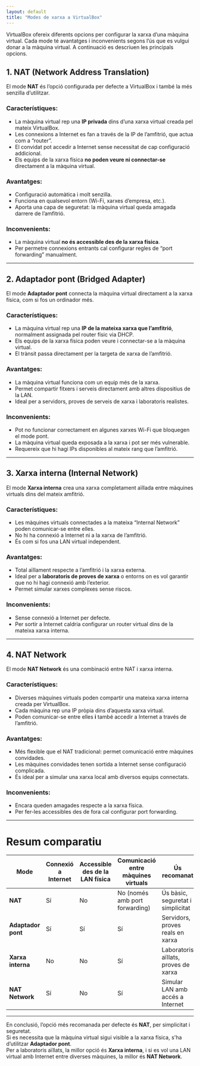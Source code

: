 ```yaml
---
layout: default
title: "Modes de xarxa a VirtualBox"
---
```

VirtualBox ofereix diferents opcions per configurar la xarxa d’una màquina virtual. Cada mode té avantatges i inconvenients segons l’ús que es vulgui donar a la màquina virtual. A continuació es descriuen les principals opcions.

## 1. NAT (Network Address Translation)

El mode **NAT** és l’opció configurada per defecte a VirtualBox i també la més senzilla d’utilitzar.

### Característiques:
- La màquina virtual rep una **IP privada** dins d’una xarxa virtual creada pel mateix VirtualBox.  
- Les connexions a Internet es fan a través de la IP de l’amfitrió, que actua com a “router”.  
- El convidat pot accedir a Internet sense necessitat de cap configuració addicional.  
- Els equips de la xarxa física **no poden veure ni connectar-se** directament a la màquina virtual.  

### Avantatges:
- Configuració automàtica i molt senzilla.  
- Funciona en qualsevol entorn (Wi-Fi, xarxes d’empresa, etc.).  
- Aporta una capa de seguretat: la màquina virtual queda amagada darrere de l’amfitrió.  

### Inconvenients:
- La màquina virtual **no és accessible des de la xarxa física**.  
- Per permetre connexions entrants cal configurar regles de “port forwarding” manualment.

---

## 2. Adaptador pont (Bridged Adapter)

El mode **Adaptador pont** connecta la màquina virtual directament a la xarxa física, com si fos un ordinador més.

### Característiques:
- La màquina virtual rep una **IP de la mateixa xarxa que l’amfitrió**, normalment assignada pel router físic via DHCP.  
- Els equips de la xarxa física poden veure i connectar-se a la màquina virtual.  
- El trànsit passa directament per la targeta de xarxa de l’amfitrió.  

### Avantatges:
- La màquina virtual funciona com un equip més de la xarxa.  
- Permet compartir fitxers i serveis directament amb altres dispositius de la LAN.  
- Ideal per a servidors, proves de serveis de xarxa i laboratoris realistes.  

### Inconvenients:
- Pot no funcionar correctament en algunes xarxes Wi-Fi que bloquegen el mode pont.  
- La màquina virtual queda exposada a la xarxa i pot ser més vulnerable.  
- Requereix que hi hagi IPs disponibles al mateix rang que l’amfitrió.

---

## 3. Xarxa interna (Internal Network)

El mode **Xarxa interna** crea una xarxa completament aïllada entre màquines virtuals dins del mateix amfitrió.

### Característiques:
- Les màquines virtuals connectades a la mateixa “Internal Network” poden comunicar-se entre elles.  
- No hi ha connexió a Internet ni a la xarxa de l’amfitrió.  
- És com si fos una LAN virtual independent.  

### Avantatges:
- Total aïllament respecte a l’amfitrió i la xarxa externa.  
- Ideal per a **laboratoris de proves de xarxa** o entorns on es vol garantir que no hi hagi connexió amb l’exterior.  
- Permet simular xarxes complexes sense riscos.  

### Inconvenients:
- Sense connexió a Internet per defecte.  
- Per sortir a Internet caldria configurar un router virtual dins de la mateixa xarxa interna.

---

## 4. NAT Network

El mode **NAT Network** és una combinació entre NAT i xarxa interna.

### Característiques:
- Diverses màquines virtuals poden compartir una mateixa xarxa interna creada per VirtualBox.  
- Cada màquina rep una IP pròpia dins d’aquesta xarxa virtual.  
- Poden comunicar-se entre elles **i** també accedir a Internet a través de l’amfitrió.  

### Avantatges:
- Més flexible que el NAT tradicional: permet comunicació entre màquines convidades.  
- Les màquines convidades tenen sortida a Internet sense configuració complicada.  
- És ideal per a simular una xarxa local amb diversos equips connectats.  

### Inconvenients:
- Encara queden amagades respecte a la xarxa física.  
- Per fer-les accessibles des de fora cal configurar port forwarding.

---

# Resum comparatiu

| Mode             | Connexió a Internet | Accessible des de la LAN física | Comunicació entre màquines virtuals | Ús recomanat |
|------------------|---------------------|---------------------------------|------------------------------------|--------------|
| **NAT**          | Sí                  | No                              | No (només amb port forwarding)     | Ús bàsic, seguretat i simplicitat |
| **Adaptador pont** | Sí                  | Sí                              | Sí                                 | Servidors, proves reals en xarxa |
| **Xarxa interna** | No                  | No                              | Sí                                 | Laboratoris aïllats, proves de xarxa |
| **NAT Network**  | Sí                  | No                              | Sí                                 | Simular LAN amb accés a Internet |

---

En conclusió, l’opció més recomanada per defecte és **NAT**, per simplicitat i seguretat.  
Si es necessita que la màquina virtual sigui visible a la xarxa física, s'ha d’utilitzar **Adaptador pont**.  
Per a laboratoris aïllats, la millor opció és **Xarxa interna**, i si es vol una LAN virtual amb Internet entre diverses màquines, la millor és **NAT Network**.
